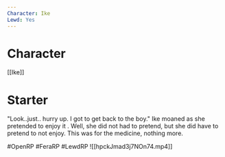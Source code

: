 ```yaml
---
Character: Ike
Lewd: Yes
---
```

# Character
[[Ike]]

# Starter
"Look..just.. hurry up. I got to get back to the boy." Ike moaned as she pretended to enjoy it . Well, she did not had to pretend, but she did have to pretend to not enjoy. This was for the medicine, nothing more.
  

#OpenRP #FeraRP #LewdRP 
![[hpckJmad3j7NOn74.mp4]]